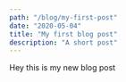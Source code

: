 ```yaml
---
path: "/blog/my-first-post"
date: "2020-05-04"
title: "My first blog post"
description: "A short post"
---
```


Hey this is my new blog post
